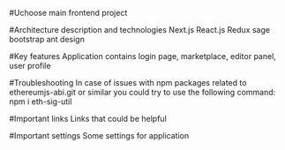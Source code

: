 #Uchoose main frontend project

#Architecture description and technologies
Next.js
React.js
Redux sage
bootstrap
ant design

#Key features
Application contains login page, marketplace, editor panel, user profile

#Troubleshooting
In case of issues with npm packages related to ethereumjs-abi.git or similar you could try to use the following command:
npm i eth-sig-util

#Important links
Links that could be helpful

#Important settings
Some settings for application

